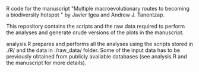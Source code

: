R code for the manuscript "Multiple macroevolutionary routes to becoming a biodiversity hotspot " by Javier Igea and Andrew J. Tanentzap. 

This repository contains the scripts and the raw data required to perform the analyses and generate crude versions of the plots in the manuscript.

analysis.R prepares and performs all the analyses using the scripts stored in ./R/  and the data in ./raw_data/ folder. Some of the input data has to be previously obtained from publicly available databases (see analysis.R and the manuscript for more details).

